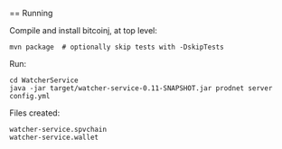 == Running

Compile and install bitcoinj, at top level:

    mvn package  # optionally skip tests with -DskipTests

Run:

    cd WatcherService
    java -jar target/watcher-service-0.11-SNAPSHOT.jar prodnet server config.yml

Files created:

    watcher-service.spvchain
    watcher-service.wallet
